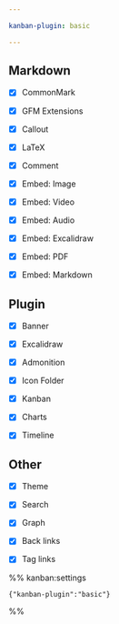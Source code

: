 ```yaml
---

kanban-plugin: basic

---
```


## Markdown

- [x] CommonMark
- [x] GFM Extensions
- [x] Callout
- [x] LaTeX
- [x] Comment
- [x] Embed: Image
- [x] Embed: Video
- [x] Embed: Audio
- [x] Embed: Excalidraw
- [x] Embed: PDF
- [x] Embed: Markdown


## Plugin

- [x] Banner
- [x] Excalidraw
- [x] Admonition
- [x] Icon Folder
- [x] Kanban
- [x] Charts
- [x] Timeline


## Other

- [x] Theme
- [x] Search
- [x] Graph
- [x] Back links
- [x] Tag links




%% kanban:settings
```
{"kanban-plugin":"basic"}
```
%%